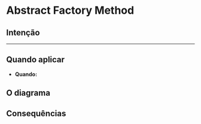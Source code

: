 # Abstract Factory Method

## Intenção

---

## Quando aplicar
- **Quando:**


## O diagrama


## Consequências


